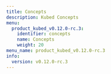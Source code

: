 ```yaml
---
title: Concepts
description: Kubed Concepts
menu:
  product_kubed_v0.12.0-rc.3:
    identifier: concepts
    name: Concepts
    weight: 20
menu_name: product_kubed_v0.12.0-rc.3
info:
  version: v0.12.0-rc.3
---
```


